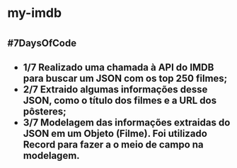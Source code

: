 <body>
    <h1>my-imdb<h1>
    <h2>#7DaysOfCode<h2>
    <ul>
      <li>1/7 Realizado uma chamada à API do IMDB para buscar um JSON com os top 250 filmes;</li>
      <li>2/7 Extraido algumas informações desse JSON, como o título dos filmes e a URL dos pôsteres;</li>
      <li>3/7 Modelagem das informações extraidas do JSON em um Objeto (Filme). Foi utilizado Record para fazer a o meio de campo na modelagem.</li>
    </ul>
</body>
